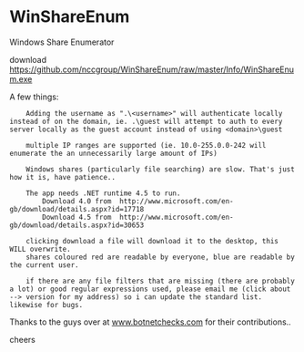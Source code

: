 WinShareEnum
============

Windows Share Enumerator

download  https://github.com/nccgroup/WinShareEnum/raw/master/Info/WinShareEnum.exe
  
A few things:
	
		
		
		Adding the username as ".\<username>" will authenticate locally instead of on the domain, ie. .\guest will attempt to auth to every server locally as the guest account instead of using <domain>\guest
		
		multiple IP ranges are supported (ie. 10.0-255.0.0-242 will enumerate the an unnecessarily large amount of IPs)

		Windows shares (particularly file searching) are slow. That's just how it is, have patience..

		The app needs .NET runtime 4.5 to run.
			Download 4.0 from  http://www.microsoft.com/en-gb/download/details.aspx?id=17718
			Download 4.5 from  http://www.microsoft.com/en-gb/download/details.aspx?id=30653

		clicking download a file will download it to the desktop, this WILL overwrite.
		shares coloured red are readable by everyone, blue are readable by the current user. 
		
		if there are any file filters that are missing (there are probably a lot) or good regular expressions used, please email me (click about --> version for my address) so i can update the standard list. likewise for bugs.
		

Thanks to the guys over at www.botnetchecks.com for their contributions..

cheers   

